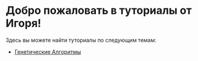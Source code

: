 # Добро пожаловать в туториалы от Игоря!

Здесь вы можете найти туториалы по следующим темам:
- [Генетические Алгоритмы](https://github.com/GitHubik1/IgorTutors/blob/main/Genetic%20Algorithms/Tutor.md)
